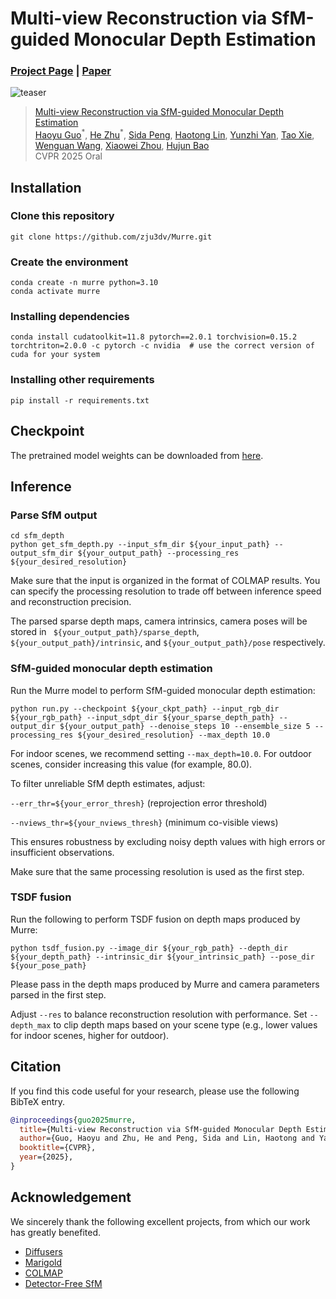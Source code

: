 # Multi-view Reconstruction via SfM-guided Monocular Depth Estimation
### [Project Page](https://zju3dv.github.io/murre) | [Paper](https://arxiv.org/pdf/2503.14483)

![teaser](./assets/teaser.jpg)

> [Multi-view Reconstruction via SfM-guided Monocular Depth Estimation](https://zju3dv.github.io/murre)  
> [Haoyu Guo](https://github.com/ghy0324)<sup>\*</sup>, [He Zhu](https://ada4321.github.io/)<sup>\*</sup>, [Sida Peng](https://pengsida.net), [Haotong Lin](https://haotongl.github.io/), [Yunzhi Yan](https://yunzhiy.github.io/), [Tao Xie](https://github.com/xbillowy), [Wenguan Wang](https://sites.google.com/view/wenguanwang), [Xiaowei Zhou](https://xzhou.me), [Hujun Bao](http://www.cad.zju.edu.cn/home/bao/)  
> CVPR 2025 Oral

## Installation

### Clone this repository
```
git clone https://github.com/zju3dv/Murre.git
```

### Create the environment

```
conda create -n murre python=3.10
conda activate murre
```

### Installing dependencies

```
conda install cudatoolkit=11.8 pytorch==2.0.1 torchvision=0.15.2 torchtriton=2.0.0 -c pytorch -c nvidia  # use the correct version of cuda for your system
```

### Installing other requirements

```
pip install -r requirements.txt
```

## Checkpoint

The pretrained model weights can be downloaded from [here](https://drive.google.com/file/d/1gcThkgOQRmjAxhGJRV7SwzwXKBWP1cDa/view?usp=sharing).


## Inference

### Parse SfM output

```
cd sfm_depth
python get_sfm_depth.py --input_sfm_dir ${your_input_path} --output_sfm_dir ${your_output_path} --processing_res ${your_desired_resolution}
```
Make sure that the input is organized in the format of COLMAP results.
You can specify the processing resolution to trade off between inference speed and reconstruction precision.

The parsed sparse depth maps, camera intrinsics, camera poses will be stored in ` ${your_output_path}/sparse_depth`, `${your_output_path}/intrinsic`, and `${your_output_path}/pose` respectively.

### SfM-guided monocular depth estimation

Run the Murre model to perform SfM-guided monocular depth estimation:
```
python run.py --checkpoint ${your_ckpt_path} --input_rgb_dir ${your_rgb_path} --input_sdpt_dir ${your_sparse_depth_path} --output_dir ${your_output_path} --denoise_steps 10 --ensemble_size 5 --processing_res ${your_desired_resolution} --max_depth 10.0
```
For ​indoor scenes, we recommend setting `--max_depth=10.0`. For ​outdoor scenes, consider increasing this value (for example, 80.0).

To filter unreliable SfM depth estimates, adjust:

`--err_thr=${your_error_thresh}` (reprojection error threshold)

`--nviews_thr=${your_nviews_thresh}` (minimum co-visible views)

This ensures robustness by excluding noisy depth values with high errors or insufficient observations.

Make sure that the same processing resolution is used as the first step.

### TSDF fusion

Run the following to perform TSDF fusion on depth maps produced by Murre:

```
python tsdf_fusion.py --image_dir ${your_rgb_path} --depth_dir ${your_depth_path} --intrinsic_dir ${your_intrinsic_path} --pose_dir ${your_pose_path}
```

Please pass in the depth maps produced by Murre and camera parameters parsed in the first step.

Adjust `--res` to balance reconstruction resolution with performance. Set `--depth_max` to clip depth maps based on your scene type (e.g., lower values for indoor scenes, higher for outdoor).

## Citation

If you find this code useful for your research, please use the following BibTeX entry.

```bibtex
@inproceedings{guo2025murre,
  title={Multi-view Reconstruction via SfM-guided Monocular Depth Estimation},
  author={Guo, Haoyu and Zhu, He and Peng, Sida and Lin, Haotong and Yan, Yunzhi and Xie, Tao and Wang, Wenguan and Zhou, Xiaowei and Bao, Hujun},
  booktitle={CVPR},
  year={2025},
}
```

## Acknowledgement

We sincerely thank the following excellent projects, from which our work has greatly benefited.

- [Diffusers](https://huggingface.co/docs/diffusers)
- [Marigold](https://marigoldmonodepth.github.io/)
- [COLMAP](https://colmap.github.io/)
- [Detector-Free SfM](https://zju3dv.github.io/DetectorFreeSfM/)
